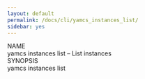```yaml
---
layout: default
permalink: /docs/cli/yamcs_instances_list/
sidebar: yes
---
```


<div class="man-title">NAME</div>
<div class="man-section">
    yamcs instances list &ndash; List instances
</div>

<div class="man-title">SYNOPSIS</div>
<div class="man-synopsis">
    yamcs instances list
</div>
